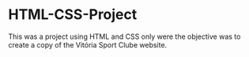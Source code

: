 # HTML-CSS-Project
This was a project using HTML and CSS only were the objective was to create a copy of the Vitória Sport Clube website. 
